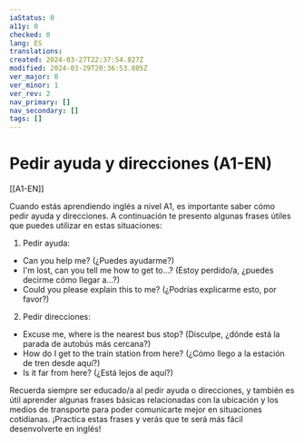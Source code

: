 ```yaml
---
iaStatus: 0
a11y: 0
checked: 0
lang: ES
translations: 
created: 2024-03-27T22:37:54.827Z
modified: 2024-03-29T20:36:53.805Z
ver_major: 0
ver_minor: 1
ver_rev: 2
nav_primary: []
nav_secondary: []
tags: []
---
```

# Pedir ayuda y direcciones (A1-EN)

[[A1-EN]]

Cuando estás aprendiendo inglés a nivel A1, es importante saber cómo pedir ayuda y direcciones. A continuación te presento algunas frases útiles que puedes utilizar en estas situaciones:

1. Pedir ayuda:
- Can you help me? (¿Puedes ayudarme?)
- I'm lost, can you tell me how to get to...? (Estoy perdido/a, ¿puedes decirme cómo llegar a...?)
- Could you please explain this to me? (¿Podrías explicarme esto, por favor?)

2. Pedir direcciones:
- Excuse me, where is the nearest bus stop? (Disculpe, ¿dónde está la parada de autobús más cercana?)
- How do I get to the train station from here? (¿Cómo llego a la estación de tren desde aquí?)
- Is it far from here? (¿Está lejos de aquí?)

Recuerda siempre ser educado/a al pedir ayuda o direcciones, y también es útil aprender algunas frases básicas relacionadas con la ubicación y los medios de transporte para poder comunicarte mejor en situaciones cotidianas. ¡Practica estas frases y verás que te será más fácil desenvolverte en inglés!
